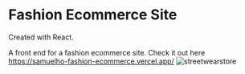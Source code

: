 # Fashion Ecommerce Site

Created with React.

A front end for a fashion ecommerce site. Check it out here https://samuelho-fashion-ecommerce.vercel.app/
![streetwearstore](https://user-images.githubusercontent.com/78818117/228120602-f9cda873-23c1-4fa9-a467-115d9ebf018a.png)

